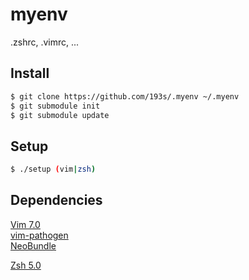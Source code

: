 myenv
=====

.zshrc, .vimrc, ...


## Install

```sh
$ git clone https://github.com/193s/.myenv ~/.myenv
$ git submodule init
$ git submodule update
```

## Setup
```sh
$ ./setup (vim|zsh)
```

## Dependencies
[Vim 7.0](http://www.vim.org/)  
[vim-pathogen](https://github.com/tpope/vim-pathogen)  
[NeoBundle](https://github.com/Shougo/neobundle.vim)  
  
[Zsh 5.0](http://www.zsh.org/)  


